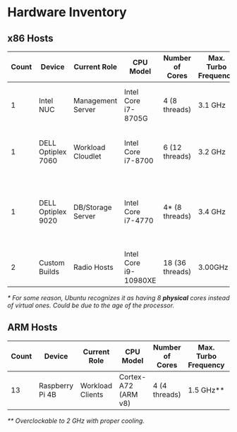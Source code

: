 # Hardware Inventory

## x86 Hosts

| Count 	| Device 	| Current Role 	| CPU Model 	| Number of Cores 	| Max. Turbo<br>Frequency 	| Total RAM 	| RAM Type 	| RAM Frequency 	| Storage 	|
|-	|-	|-	|-	|-	|-	|-	|-	|-	|-	|
| 1 	| Intel<br>NUC 	| Management<br>Server 	| Intel Core<br>i7-8705G 	| 4 (8 threads) 	| 3.1 GHz 	| 32 GB<br>(2 x 16 GB) 	| SO-DIMM<br>DDR4 	| 2400 MHz 	| 240 GB NVMe SSD 	|
| 1 	| DELL <br>Optiplex<br>7060 	| Workload<br>Cloudlet 	| Intel Core<br>i7-8700 	| 6 (12 threads) 	| 3.2 GHz 	| 32 GB<br>(4 x 8 GB) 	| DIMM<br>DDR4 	| 2666 MHz 	| 512 GB NVMe SSD 	|
| 1 	| DELL<br>Optiplex<br>9020 	| DB/Storage<br>Server 	| Intel Core<br>i7-4770 	| 4* (8 threads) 	| 3.4 GHz 	| 32 GB<br>(4 x 8 GB) 	| DIMM<br>DDR3 	| 1600 MHz 	| 250 GB SATA 2.5" SSD +<br>480 GB SATA 2.5" SSD 	|
| 2 	| Custom<br>Builds 	| Radio Hosts 	| Intel Core<br>i9-10980XE 	| 18 (36 threads) 	| 3.00GHz 	| 32 GB<br>(4 x 8GB) 	| DIMM<br>DDR4 	| 2666 MHz 	| 1 TB NVMe SSD 	|

*\* For some reason, Ubuntu recognizes it as having 8 **physical** cores instead of virtual ones. Could be due to the age of the processor.*

## ARM Hosts

| Count 	| Device 	| Current Role 	| CPU Model 	| Number of Cores 	| Max. Turbo<br>Frequency 	| Total RAM 	| RAM Type 	| RAM Frequency 	| Storage 	|
|-	|-	|-	|-	|-	|-	|-	|-	|-	|-	|
| 13 	| Raspberry Pi 4B 	| Workload Clients 	| Cortex-A72 (ARM v8) 	| 4 (4 threads) 	| 1.5 GHz** 	| 8 GB 	| LPDDR4 SDRAM 	| 3200 MHz 	| 32/64 GB microSD 	|

*\*\* Overclockable to 2 GHz with proper cooling.*